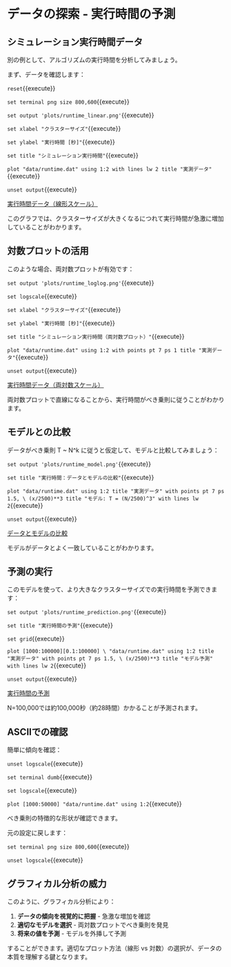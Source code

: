 # データの探索 - 実行時間の予測

## シミュレーション実行時間データ

別の例として、アルゴリズムの実行時間を分析してみましょう。

まず、データを確認します：

`reset`{{execute}}

`set terminal png size 800,600`{{execute}}

`set output 'plots/runtime_linear.png'`{{execute}}

`set xlabel "クラスターサイズ"`{{execute}}

`set ylabel "実行時間 [秒]"`{{execute}}

`set title "シミュレーション実行時間"`{{execute}}

`plot "data/runtime.dat" using 1:2 with lines lw 2 title "実測データ"`{{execute}}

`unset output`{{execute}}

[実行時間データ（線形スケール）]({{TRAFFIC_HOST1_8080}}/plots/runtime_linear.png)

このグラフでは、クラスターサイズが大きくなるにつれて実行時間が急激に増加していることがわかります。

## 対数プロットの活用

このような場合、両対数プロットが有効です：

`set output 'plots/runtime_loglog.png'`{{execute}}

`set logscale`{{execute}}

`set xlabel "クラスターサイズ"`{{execute}}

`set ylabel "実行時間 [秒]"`{{execute}}

`set title "シミュレーション実行時間（両対数プロット）"`{{execute}}

`plot "data/runtime.dat" using 1:2 with points pt 7 ps 1 title "実測データ"`{{execute}}

`unset output`{{execute}}

[実行時間データ（両対数スケール）]({{TRAFFIC_HOST1_8080}}/plots/runtime_loglog.png)

両対数プロットで直線になることから、実行時間がべき乗則に従うことがわかります。

## モデルとの比較

データがべき乗則 T ~ N^k に従うと仮定して、モデルと比較してみましょう：

`set output 'plots/runtime_model.png'`{{execute}}

`set title "実行時間：データとモデルの比較"`{{execute}}

`plot "data/runtime.dat" using 1:2 title "実測データ" with points pt 7 ps 1.5, \
(x/2500)**3 title "モデル: T = (N/2500)^3" with lines lw 2`{{execute}}

`unset output`{{execute}}

[データとモデルの比較]({{TRAFFIC_HOST1_8080}}/plots/runtime_model.png)

モデルがデータとよく一致していることがわかります。

## 予測の実行

このモデルを使って、より大きなクラスターサイズでの実行時間を予測できます：

`set output 'plots/runtime_prediction.png'`{{execute}}

`set title "実行時間の予測"`{{execute}}

`set grid`{{execute}}

`plot [1000:100000][0.1:100000] \
"data/runtime.dat" using 1:2 title "実測データ" with points pt 7 ps 1.5, \
(x/2500)**3 title "モデル予測" with lines lw 2`{{execute}}

`unset output`{{execute}}

[実行時間の予測]({{TRAFFIC_HOST1_8080}}/plots/runtime_prediction.png)

N=100,000では約100,000秒（約28時間）かかることが予測されます。

## ASCIIでの確認

簡単に傾向を確認：

`unset logscale`{{execute}}

`set terminal dumb`{{execute}}

`set logscale`{{execute}}

`plot [1000:50000] "data/runtime.dat" using 1:2`{{execute}}

べき乗則の特徴的な形状が確認できます。

元の設定に戻します：

`set terminal png size 800,600`{{execute}}

`unset logscale`{{execute}}

## グラフィカル分析の威力

このように、グラフィカル分析により：

1. **データの傾向を視覚的に把握** - 急激な増加を確認
2. **適切なモデルを選択** - 両対数プロットでべき乗則を発見
3. **将来の値を予測** - モデルを外挿して予測

することができます。適切なプロット方法（線形 vs 対数）の選択が、データの本質を理解する鍵となります。